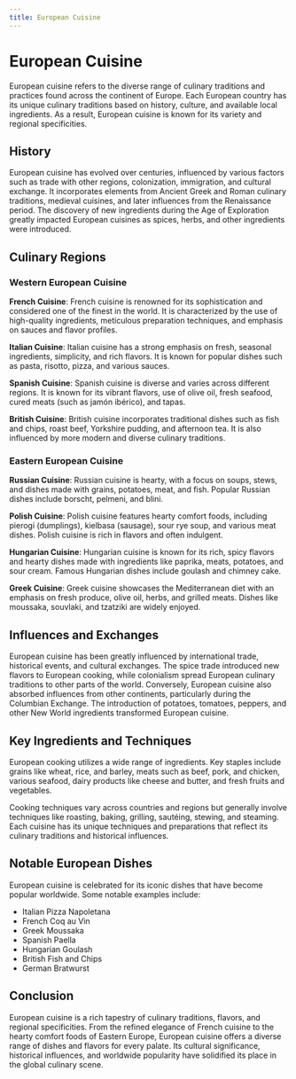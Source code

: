 ```yaml
---
title: European Cuisine
---
```

# European Cuisine

European cuisine refers to the diverse range of culinary traditions and practices found across the continent of Europe. Each European country has its unique culinary traditions based on history, culture, and available local ingredients. As a result, European cuisine is known for its variety and regional specificities.

## History

European cuisine has evolved over centuries, influenced by various factors such as trade with other regions, colonization, immigration, and cultural exchange. It incorporates elements from Ancient Greek and Roman culinary traditions, medieval cuisines, and later influences from the Renaissance period. The discovery of new ingredients during the Age of Exploration greatly impacted European cuisines as spices, herbs, and other ingredients were introduced.

## Culinary Regions

### Western European Cuisine

**French Cuisine**: French cuisine is renowned for its sophistication and considered one of the finest in the world. It is characterized by the use of high-quality ingredients, meticulous preparation techniques, and emphasis on sauces and flavor profiles.

**Italian Cuisine**: Italian cuisine has a strong emphasis on fresh, seasonal ingredients, simplicity, and rich flavors. It is known for popular dishes such as pasta, risotto, pizza, and various sauces.

**Spanish Cuisine**: Spanish cuisine is diverse and varies across different regions. It is known for its vibrant flavors, use of olive oil, fresh seafood, cured meats (such as jamón ibérico), and tapas.

**British Cuisine**: British cuisine incorporates traditional dishes such as fish and chips, roast beef, Yorkshire pudding, and afternoon tea. It is also influenced by more modern and diverse culinary traditions.

### Eastern European Cuisine

**Russian Cuisine**: Russian cuisine is hearty, with a focus on soups, stews, and dishes made with grains, potatoes, meat, and fish. Popular Russian dishes include borscht, pelmeni, and blini.

**Polish Cuisine**: Polish cuisine features hearty comfort foods, including pierogi (dumplings), kielbasa (sausage), sour rye soup, and various meat dishes. Polish cuisine is rich in flavors and often indulgent.

**Hungarian Cuisine**: Hungarian cuisine is known for its rich, spicy flavors and hearty dishes made with ingredients like paprika, meats, potatoes, and sour cream. Famous Hungarian dishes include goulash and chimney cake.

**Greek Cuisine**: Greek cuisine showcases the Mediterranean diet with an emphasis on fresh produce, olive oil, herbs, and grilled meats. Dishes like moussaka, souvlaki, and tzatziki are widely enjoyed.

## Influences and Exchanges

European cuisine has been greatly influenced by international trade, historical events, and cultural exchanges. The spice trade introduced new flavors to European cooking, while colonialism spread European culinary traditions to other parts of the world. Conversely, European cuisine also absorbed influences from other continents, particularly during the Columbian Exchange. The introduction of potatoes, tomatoes, peppers, and other New World ingredients transformed European cuisine.

## Key Ingredients and Techniques

European cooking utilizes a wide range of ingredients. Key staples include grains like wheat, rice, and barley, meats such as beef, pork, and chicken, various seafood, dairy products like cheese and butter, and fresh fruits and vegetables.

Cooking techniques vary across countries and regions but generally involve techniques like roasting, baking, grilling, sautéing, stewing, and steaming. Each cuisine has its unique techniques and preparations that reflect its culinary traditions and historical influences.

## Notable European Dishes

European cuisine is celebrated for its iconic dishes that have become popular worldwide. Some notable examples include:

- Italian Pizza Napoletana
- French Coq au Vin
- Greek Moussaka
- Spanish Paella
- Hungarian Goulash
- British Fish and Chips
- German Bratwurst

## Conclusion

European cuisine is a rich tapestry of culinary traditions, flavors, and regional specificities. From the refined elegance of French cuisine to the hearty comfort foods of Eastern Europe, European cuisine offers a diverse range of dishes and flavors for every palate. Its cultural significance, historical influences, and worldwide popularity have solidified its place in the global culinary scene.